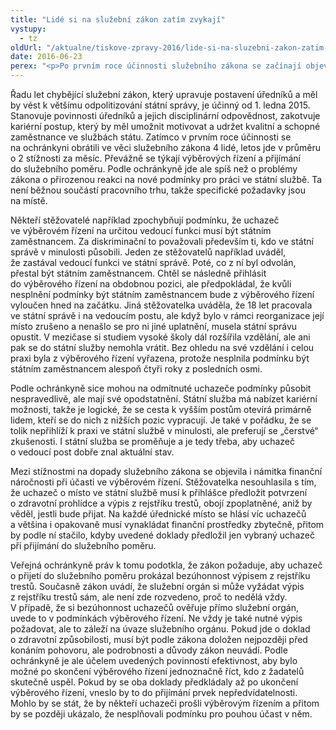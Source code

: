 ```yaml
---
title: "Lidé si na služební zákon zatím zvykají"
vystupy:
  - tz
oldUrl: "/aktualne/tiskove-zpravy-2016/lide-si-na-sluzebni-zakon-zatim-zvykaji"
date: 2016-06-23
perex: "<p>Po prvním roce účinnosti služebního zákona se začínají objevovat stížnosti a výhrady lidí, kteří v praxi narážejí na nové požadavky a podmínky vycházející ze zákona. Především namítají ztížení podmínek při přijímání do služebního poměru.</p>"
---
```


<!-- imported from the old website -->

<p>Řadu let chybějící služební zákon, který upravuje postavení úředníků a měl by vést k většímu odpolitizování státní správy, je účinný od 1. ledna 2015. Stanovuje povinnosti úředníků a jejich disciplinární odpovědnost, zakotvuje kariérní postup, který by měl umožnit motivovat a udržet kvalitní a schopné zaměstnance ve službách státu. Zatímco v prvním roce účinnosti se na ochránkyni obrátili ve věci služebního zákona 4 lidé, letos jde v průměru o 2 stížnosti za měsíc. Převážně se týkají výběrových řízení a přijímání do služebního poměru. Podle ochránkyně jde ale spíš než o problémy zákona o přirozenou reakci na nové podmínky pro práci ve státní službě. Ta není běžnou součástí pracovního trhu, takže specifické požadavky jsou na místě.</p> <p>Někteří stěžovatelé například zpochybňují podmínku, že uchazeč ve výběrovém řízení na určitou vedoucí funkci musí být státním zaměstnancem. Za diskriminační to považovali především ti, kdo ve státní správě v minulosti působili. Jeden ze stěžovatelů například uváděl, že zastával vedoucí funkci ve státní správě. Poté, co z ní byl odvolán, přestal být státním zaměstnancem. Chtěl se následně přihlásit do výběrového řízení na obdobnou pozici, ale předpokládal, že kvůli nesplnění podmínky být státním zaměstnancem bude z výběrového řízení vyloučen hned na začátku. Jiná stěžovatelka uváděla, že 18 let pracovala ve státní správě i na vedoucím postu, ale když bylo v rámci reorganizace její místo zrušeno a nenašlo se pro ni jiné uplatnění, musela státní správu opustit. V mezičase si studiem vysoké školy dál rozšířila vzdělání, ale ani pak se do státní služby nemohla vrátit. Bez ohledu na své vzdělání i celou praxi byla z výběrového řízení vyřazena, protože nesplnila podmínku být státním zaměstnancem alespoň čtyři roky z posledních osmi.</p> <p>Podle ochránkyně sice mohou na odmítnuté uchazeče podmínky působit nespravedlivě, ale mají své opodstatnění. Státní služba má nabízet kariérní možnosti, takže je logické, že se cesta k vyšším postům otevírá primárně lidem, kteří se do nich z nižších pozic vypracují. Je také v pořádku, že se tolik nepřihlíží k praxi ve státní službě v minulosti, ale preferují se „čerstvé“ zkušenosti. I státní služba se proměňuje a je tedy třeba, aby uchazeč o vedoucí post dobře znal aktuální stav.</p> <p>Mezi stížnostmi na dopady služebního zákona se objevila i námitka finanční náročnosti při účasti ve výběrovém řízení. Stěžovatelka nesouhlasila s tím, že uchazeč o místo ve státní službě musí k přihlášce předložit potvrzení o zdravotní prohlídce a výpis z rejstříku trestů, obojí zpoplatněné, aniž by věděl, jestli bude přijat. Na každé úřednické místo se hlásí víc uchazečů a většina i opakovaně musí vynakládat finanční prostředky zbytečně, přitom by podle ní stačilo, kdyby uvedené doklady předložil jen vybraný uchazeč při přijímání do služebního poměru.</p> <p>Veřejná ochránkyně práv k tomu podotkla, že zákon požaduje, aby uchazeč o přijetí do služebního poměru prokázal bezúhonnost výpisem z rejstříku trestů. Současně zákon uvádí, že služební orgán si může vyžádat výpis z rejstříku trestů sám, ale není zde rozvedeno, proč to nedělá vždy. V případě, že si bezúhonnost uchazečů ověřuje přímo služební orgán, uvede to v podmínkách výběrového řízení. Ne vždy je také nutné výpis požadovat, ale to záleží na úvaze služebního orgánu. Pokud jde o doklad o zdravotní způsobilosti, musí být podle zákona doložen nejpozději před konáním pohovoru, ale podrobnosti a důvody zákon neuvádí. Podle ochránkyně je ale účelem uvedených povinností efektivnost, aby bylo možné po skončení výběrového řízení jednoznačně říct, kdo z žadatelů skutečně uspěl. Pokud by se oba doklady předkládaly až po ukončení výběrového řízení, vneslo by to do přijímání prvek nepředvídatelnosti. Mohlo by se stát, že by někteří uchazeči prošli výběrovým řízením a přitom by se později ukázalo, že nesplňovali podmínku pro pouhou účast v něm.</p>

